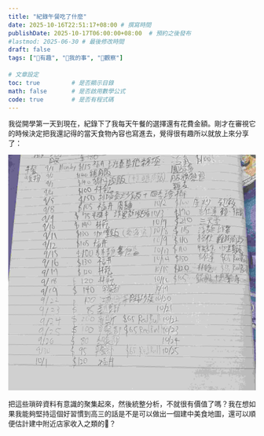 ```yaml
---
title: "紀錄午餐吃了什麼"
date: 2025-10-16T22:51:17+08:00 # 撰寫時間
publishDate: 2025-10-17T06:00:00+08:00  # 預約之後發布
#lastmod: 2025-06-30 # 最後修改時間
draft: false
tags: ["🤪有趣", "🐧我的事", "🤔觀察"]

# 文章設定
toc: true         # 是否顯示目錄
math: false       # 是否啟用數學公式
code: true        # 是否有程式碼
---
```


我從開學第一天到現在，紀錄下了我每天午餐的選擇還有花費金額。剛才在審視它的時候決定把我還記得的當天食物內容也寫進去，覺得很有趣所以就放上來分享了：

![圖片：我把我每天午餐吃了什麼寫在筆記本上](images/lunch.jpg)

把這些瑣碎資料有意識的聚集起來，然後統整分析，不就很有價值了嗎？我在想如果我能夠堅持這個好習慣到高三的話是不是可以做出一個建中美食地圖，還可以順便估計建中附近店家收入之類的🤣？